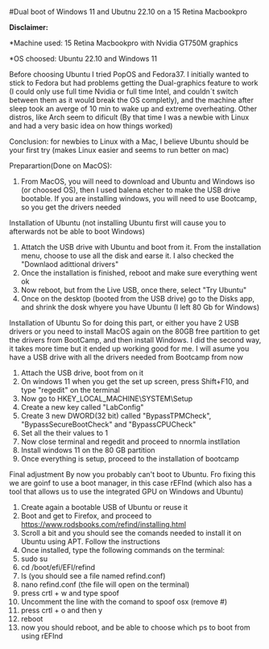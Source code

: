 #Dual boot of Windows 11 and Ubutnu 22.10 on a 15 Retina Macbookpro

**Disclaimer:**

*Machine used: 15 Retina Macbookpro with Nvidia GT750M graphics


*OS choosed: Ubuntu 22.10 and Windows 11

Before choosing Ubuntu I tried PopOS and Fedora37. 
I initially wanted to stick to Fedora but had problems getting the Dual-graphics feature to work (I could only use full time Nvidia or full time Intel, and couldn´t switch between them as it would break the OS completly), and the machine after sleep took an averge of 10 min to wake up and extreme overheating. 
Other distros, like Arch seem to dificult (By that time I was a newbie with Linux and had a very basic idea on how things worked)

Conclusion: for newbies to Linux with a Mac, I believe Ubuntu should be your first try (makes Linux easier and seems to run better on mac)

Preparartion(Done on MacOS):
1. From MacOS, you will need to download and Ubuntu and Windows iso (or choosed OS), then I used balena etcher to make the USB drive bootable. If you are installing windows, you will need to use Bootcamp, so you get the drivers needed

Installation of Ubuntu (not installing Ubuntu first will cause you to afterwards not be able to boot Windows)
1. Attatch the USB drive with Ubuntu and boot from it. From the installation menu, choose to use all the disk and earse it. I also checked the "Downlaod adittional drivers"
2. Once the installation is finished, reboot and make sure everything went ok
3. Now reboot, but from the Live USB, once there, select "Try Ubuntu"
4. Once on the desktop (booted from the USB drive) go to the Disks app, and shrink the dosk whyere you have Ubuntu (I left 80 Gb for Windows) 

Installation of Ubuntu
So for doing this part, or either you have 2 USB drivers or you need to install MacOS again on the 80GB free partition to get the drivers from BootCamp, and then install Windows. I did the second way, it takes more time but it ended up working good for me. I will asume you have a USB drive with all the drivers needed from Bootcamp from now 
1. Attach the USB drive, boot from on it
2. On windows 11 when you get the set up screen, press Shift+F10, and type "regedit" on the terminal
3. Now go to HKEY_LOCAL_MACHINE\SYSTEM\Setup
4. Create a new key called "LabConfig"
5. Create 3 new DWORD(32 bit) called "BypassTPMCheck", "BypassSecureBootCheck" and "BypassCPUCheck"
6. Set all the their values to 1 
7. Now close terminal and regedit and proceed to nnormla instllation
8. Install windows 11 on the 80 GB partition 
9. Once everything is setup, proceed to the installation of bootcamp 

Final adjustment 
By now you probably can't boot to Ubuntu. Fro fixing this we are goinf to use a boot manager, in this case rEFInd (which also has a tool that allows us to use the integrated GPU on Windows and Ubuntu) 
1. Create again a bootable USB of Ubuntu or reuse it 
2. Boot and get to Firefox, and proceed to https://www.rodsbooks.com/refind/installing.html
3. Scroll a bit and you should see the comands needed to install it on Ubuntu using APT. Follow the instructions
4. Once installed, type the following commands on the terminal:
5. sudo su
6. cd /boot/efi/EFI/refind
7. ls (you should see a file named refind.conf)
8. nano refind.conf (the file will open on the terminal)
9. press crtl + w and type spoof
10. Uncomment the line with the comand to spoof osx (remove #)
11. press crtl + o and then y
12. reboot
13. now you should reboot, and be able to choose which ps to boot from using rEFInd
